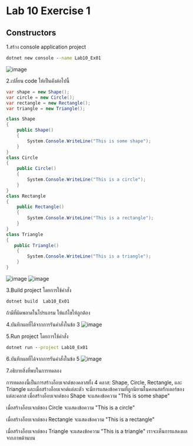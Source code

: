 # Lab 10 Exercise 1

## Constructors

1.สร้าง console application project

```cmd
dotnet new console --name Lab10_Ex01
```
![image](https://github.com/AnchisaPhetnoi/03376836-OOP-2566-Lab-10/assets/144197034/ba803b81-3cab-4e5e-80ca-ce2597000432)

2.เปลี่ยน code ให้เป็นดังต่อไปนี้

```cs
var shape = new Shape();
var circle = new Circle();
var rectangle = new Rectangle();
var triangle = new Triangle();

class Shape
{
    public Shape()
    {
        System.Console.WriteLine("This is some shape");
    }
}
class Circle
{
    public Circle()
    {
        System.Console.WriteLine("This is a circle");
    }
}
class Rectangle
{
    public Rectangle()
    {
        System.Console.WriteLine("This is a rectangle");
    }
}
class Triangle
{
   public Triangle()
    {
        System.Console.WriteLine("This is a triangle");
    }
}
```
![image](https://github.com/AnchisaPhetnoi/03376836-OOP-2566-Lab-10/assets/144197034/1d30132e-4c8e-4ebe-b842-ed24d1b23e73)
![image](https://github.com/AnchisaPhetnoi/03376836-OOP-2566-Lab-10/assets/144197034/8f418d32-7ac1-46e9-8bf6-94d72a04bca7)

3.Build project โดยการใช้คำสั่ง

```cmd
dotnet build  Lab10_Ex01
```

ถ้ามีที่ผิดพลาดในโปรแกรม ให้แก้ไขให้ถูกต้อง

4.บันทึกผลที่ได้จากการรันคำสั่งในข้อ 3
![image](https://github.com/AnchisaPhetnoi/03376836-OOP-2566-Lab-10/assets/144197034/58c5304c-c9cd-4465-b4af-ceceb94b0f98)

5.Run project โดยการใช้คำสั่ง

```cmd
dotnet run --project Lab10_Ex01
```

6.บันทึกผลที่ได้จากการรันคำสั่งในข้อ 5
![image](https://github.com/AnchisaPhetnoi/03376836-OOP-2566-Lab-10/assets/144197034/0abd6d63-9dd3-4283-bdd1-24fafe351764)

7.อธิบายสิ่งที่พบในการทดลอง

การทดลองนี้เป็นการสร้างอ็อบเจกต์ของคลาสทั้ง 4 คลาส: Shape, Circle, Rectangle, และ Triangle และเมื่อสร้างอ็อบเจกต์แต่ละตัว จะมีการแสดงข้อความที่ถูกนิยามในคอนสตรักเตอร์ของแต่ละคลาส
เมื่อสร้างอ็อบเจกต์ของ Shape จะแสดงข้อความ "This is some shape"

เมื่อสร้างอ็อบเจกต์ของ Circle จะแสดงข้อความ "This is a circle"

เมื่อสร้างอ็อบเจกต์ของ Rectangle จะแสดงข้อความ "This is a rectangle"

เมื่อสร้างอ็อบเจกต์ของ Triangle จะแสดงข้อความ "This is a triangle"
เราจะเห็นการแสดงผล จากภาพด้านบน 
